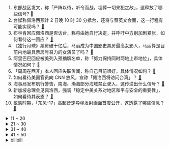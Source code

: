 1. 东部战区发文，称「严阵以待，听令而战，埋葬一切来犯之敌」，这释放了哪些信号? [:link:](https://www.zhihu.com/question/546437652)
2. 台媒称佩洛西预计 2 日晚 10 时 30 分抵台，还将与蔡英文会面，这一行程有可能实现吗？ [:link:](https://www.zhihu.com/question/546453544)
3. 布林肯回应佩洛西是否访台，称将由她自行决定，并呼吁中方别加剧紧张，如何看待这一回应？ [:link:](https://www.zhihu.com/question/546492806)
4. 《独行月球》票房破十亿后，马丽成为中国影史票房最高女影人，马丽算是目前内地最具票房号召力的女演员了吗？ [:link:](https://www.zhihu.com/question/546355696)
5. 阿里巴巴回应被美列入预摘牌名单，称「努力保持同时两地上市地位」，具体情况如何？ [:link:](https://www.zhihu.com/question/546324063)
6. 「周周在西非」本人回应失联传闻，称自己目前很好，具体情况如何？ [:link:](https://www.zhihu.com/question/546478306)
7. 如何看待美国官员向 CNN 放风，宣称「佩洛西将访问台湾」？ [:link:](https://www.zhihu.com/question/546436661)
8. 海事局发布航行警告，南海、渤海部分海域禁止驶入，这传递出什么信号？ [:link:](https://www.zhihu.com/question/546495831)
9. 新加坡总理会见佩洛西，强调「稳定中美关系对地区和平与安全的重要性」，如何看待其表态？ [:link:](https://www.zhihu.com/question/546435551)
10. 敏感时期，「东风-17」高超音速导弹发射画面首度公开，这透露了哪些信息？ [:link:](https://www.zhihu.com/question/546338147)
<details>
<summary>11 ~ 20</summary>

11. 韩国总统尹锡悦支持率首次跌破 30% ，已宣布取消外地休假计划，发生了什么？ [:link:](https://www.zhihu.com/question/546383204)
12. 清澜海事局发布航行警告，南海部分海域 8 月 2 日起进行军事训练，传递出什么信息？ [:link:](https://www.zhihu.com/question/546443427)
13. 如何看待浪潮员工连续值班24小时致昏迷，员工诊断为“呼吸性碱中毒”？ [:link:](https://www.zhihu.com/question/546388458)
14. 如果唐僧从《王者荣耀》中重新选择三个徒弟西天取经，怎样的组合会比原来战斗力更强？ [:link:](https://www.zhihu.com/question/545952631)
15. 亲戚家4个孩子，给你家1个孩子包红包600元，你给亲戚家孩子包多少红包？ [:link:](https://www.zhihu.com/question/512795097)
16. 如何评价搭载3A平台的联想拯救者R9000X 2022 ？是否值得购买？ [:link:](https://www.zhihu.com/question/546099933)
17. 青海一儿童落水后亲属陆续下水营救，共 6 人溺水死亡，具体情况如何？发生溺水时该如何应对？ [:link:](https://www.zhihu.com/question/546336843)
18. 拜登宣布美国击毙阿富汗「基地」组织头目扎瓦希里，具体情况如何？ [:link:](https://www.zhihu.com/question/546492172)
19. 目前食辣的风潮或将面临消退，研究人员表示辣味饮食的商业业态或到达顶峰将逐渐减弱，国人开始不爱吃辣了吗？ [:link:](https://www.zhihu.com/question/546434990)
20. 胡军回应代言理财产品「爆雷」，双方代言合约已于 2020 年 6 月正式结束，明星代言产品应注意什么？ [:link:](https://www.zhihu.com/question/546425644)
</details>
<details>
<summary>21 ~ 30</summary>

21. 英国工业联合会负责人丹克称「由于担心中英政治关系紧张，英国企业正切断对华贸易关系」，如何解读这一言论？ [:link:](https://www.zhihu.com/question/546405004)
22. 你们在旅游的时候发生过哪些开心或者不开心的事情？ [:link:](https://www.zhihu.com/question/358934847)
23. 有哪几个特征，说明你已达到很高的智慧境界？ [:link:](https://www.zhihu.com/question/507182584)
24. 云南野生菌这么好吃吗？ [:link:](https://www.zhihu.com/question/411396064)
25. 电视剧《天才基本法》第 23-26 集拍得怎么样？哪些剧情点值得关注？ [:link:](https://www.zhihu.com/question/546278129)
26. 你认为哪些对健康有利的电器是家庭必备的？ [:link:](https://www.zhihu.com/question/545160117)
27. 上了重点高中之后我该不该努力维持一段表面没有问题的友谊？ [:link:](https://www.zhihu.com/question/546095306)
28. 高考生只背高考词汇3500够吗? [:link:](https://www.zhihu.com/question/546082085)
29. 快上大一了，是专升本好点还是复读一年，我现在还在纠结？ [:link:](https://www.zhihu.com/question/546492994)
30. 侯亮平是不是另外一个版本的祁同伟？ [:link:](https://www.zhihu.com/question/58678701)
</details>
<details>
<summary>31 ~ 40</summary>

31. 生活中有哪些智能小家电，让你买过后觉得非常值，幸福感超强？ [:link:](https://www.zhihu.com/question/498185670)
32. 戴宗一小时速度也就是 20 km，为什么不骑马？ [:link:](https://www.zhihu.com/question/533518804)
33. 女子 5 次漏扫码获利 200 元被刑拘，如何从法律角度解读？ [:link:](https://www.zhihu.com/question/546330379)
34. 雷克萨斯车祸多名救人者遭网暴，遭遇网络暴力该如何维权？ [:link:](https://www.zhihu.com/question/546132780)
35. 《原神》为什么不做阿拉伯语本地化? [:link:](https://www.zhihu.com/question/544818604)
36. 有哪些高情商的聊天技巧? [:link:](https://www.zhihu.com/question/388010261)
37. 24岁，大专学历，在工厂上班，可是我又不甘心就这样过一辈子，对未来很迷茫，我该怎么办？ [:link:](https://www.zhihu.com/question/479565794)
38. 为什么人不能近亲结婚，而其它动物近亲则没有什么问题？ [:link:](https://www.zhihu.com/question/543519455)
39. 为什么沈腾新电影《独行月球》的评价两极分化严重？ [:link:](https://www.zhihu.com/question/545913134)
40. 《征服》里如果封彪不肯跪下叫刘华强“爷”，刘华强会不会真的杀了封彪？ [:link:](https://www.zhihu.com/question/330709485)
</details>
<details>
<summary>41 ~ 50</summary>

41. 杭州发布三孩家庭住房公积金优惠政策，购买首套住房贷款额度上浮 20%，这会产生哪些影响？ [:link:](https://www.zhihu.com/question/546345975)
42. 网红「周周在西非」疑失联，中国驻尼日利亚大使馆回应「正在调查核实」，具体情况如何？如何看待这种选择？ [:link:](https://www.zhihu.com/question/546431411)
43. 《独行月球》有哪些「这不科学」的地方? [:link:](https://www.zhihu.com/question/546088047)
44. 比亚迪海豹上市，订单已超 11 万，该车的热度为何如此高？ [:link:](https://www.zhihu.com/question/542841443)
45. 如何看待 7 月 31 日《英雄联盟》赛事官方最「加」数据疑似造假？ [:link:](https://www.zhihu.com/question/546338501)
46. 根据疫情防控需要，四川大学华西医院发布暂停门诊通告，目前疫情情况如何？对当地就医有哪些影响？ [:link:](https://www.zhihu.com/question/546329406)
47. 如何评价美剧《西部世界》第四季第六集（S04E06）「Fidelity」？ [:link:](https://www.zhihu.com/question/543909441)
48. 能量的本质是什么? [:link:](https://www.zhihu.com/question/20730088)
49. 30 岁左右的女人，戴什么样的珠宝首饰更能凸显「高级感」？ [:link:](https://www.zhihu.com/question/306033415)
50. 如何看待阿姨 1 个月交往 20 多名男子让买水果，骗取 7000 多元？如何从法律角度解读？ [:link:](https://www.zhihu.com/question/546285586)
</details><details>
<summary>bilibili</summary>

1. 我玩MC玩破防了…… [:link:](//www.bilibili.com/video/BV1ad4y1D7k5)
2. 【猛男版】小城夏天丨来看看我们生活的小城吧！ [:link:](//www.bilibili.com/video/BV1pW4y1y7AJ)
3. 统帅深情 [:link:](//www.bilibili.com/video/BV1ig41117qQ)
4. 【时代少年团】《哭泣的游戏》个人角色短片之《沉默怪兽》 [:link:](//www.bilibili.com/video/BV1oG4y1e7Em)
5. 习主席的牵挂 [:link:](//www.bilibili.com/video/BV1wB4y187vU)
6. 1块钱挑战！我跑遍杭州甚至买不到一瓶水！ [:link:](//www.bilibili.com/video/BV1pT411j7gW)
7. 忆往昔，一张戏台百家酬 [:link:](//www.bilibili.com/video/BV1ot4y1G73b)
8. 自制战斗机式的打水仗摩托车 [:link:](//www.bilibili.com/video/BV1cG4y1q7iY)
9. 我一定会救你出去的！ [:link:](//www.bilibili.com/video/BV1Zr4y1V7L5)
10. 发起挑战随便p！ [:link:](//www.bilibili.com/video/BV1o94y1D7xG)
<details>
<summary>11 ~ 20</summary>

11. 无 伤 速 创 西 天 [:link:](//www.bilibili.com/video/BV1zW4y1y7NG)
12. 这只猫让我笑了两分二十七秒！ [:link:](//www.bilibili.com/video/BV1iW4y1y7ko)
13. 聋哑人是怎么做到定时起床的？但到最后你知道了吗？ [:link:](//www.bilibili.com/video/BV1fF411w76u)
14. life gose on [:link:](//www.bilibili.com/video/BV1ZV4y1L7Ge)
15. 看似乱作一团，实则毫无规律 [:link:](//www.bilibili.com/video/BV15r4y1j7rA)
16. 眼镜店是真的是网上说的那么暴利吗？我接手一周告诉你！ [:link:](//www.bilibili.com/video/BV1XV4y1j71W)
17. 妈妈！别喂我了！！！ [:link:](//www.bilibili.com/video/BV1MG4y1q724)
18. 一道绝对简单的美味《可乐鸡翅》，答应我一定学会它！ [:link:](//www.bilibili.com/video/BV18U4y1v7oh)
19. （ 生命的每一天 都是一场战斗 ） [:link:](//www.bilibili.com/video/BV1ad4y1D79s)
20. 耗时两年，只为这一刻的绽放！史诗级的同人！同人游戏《植物大战僵尸：冒险时光2》正式宣传片 [:link:](//www.bilibili.com/video/BV1Jg41117Tm)
</details>
<details>
<summary>21 ~ 30</summary>

21. 看完7月新番，我直接扭成双螺旋！【泛式】 [:link:](//www.bilibili.com/video/BV1JB4y1C7ZB)
22. 是本人！ [:link:](//www.bilibili.com/video/BV18g41117HB)
23. 首尔大学博士如何当非洲仁君？【奇葩小国39】 [:link:](//www.bilibili.com/video/BV1Sr4y1L7nr)
24. 这还能是.....植物大战僵尸！？代码自制戴夫的晚年生活！ [:link:](//www.bilibili.com/video/BV1uY4y1P79z)
25. 7月27日 [:link:](//www.bilibili.com/video/BV1uB4y1b7h6)
26. 秘密基地又挖出新空间啦，带你们看看里面又更新了啥？ [:link:](//www.bilibili.com/video/BV1MG4y1q7V9)
27. 屠龙勇士世界纪录：0.0秒瞬杀大龙！无数次尝试换来的肌肉记忆！！ [:link:](//www.bilibili.com/video/BV18a411T7zG)
28. 火柴人 VS 我的世界系列第二十九集 音符世界（Note Block Universe） [:link:](//www.bilibili.com/video/BV1sB4y1C72v)
29. 这也敢播啊？！！ [:link:](//www.bilibili.com/video/BV1eB4y1b78n)
30. 3个锥桶雨天上演狗血剧，它们的运动为何有规律？揭秘锥桶的三体运动 [:link:](//www.bilibili.com/video/BV1VG411h7eF)
</details>
<details>
<summary>31 ~ 40</summary>

31. 7龙神全部上场，爆肝16天4114场！ [:link:](//www.bilibili.com/video/BV15G411h7ew)
32. 手感顺滑 [:link:](//www.bilibili.com/video/BV15t4y1V7Ks)
33. 去蜡像馆的人拍视频有多拼命 [:link:](//www.bilibili.com/video/BV1oa411M7Yz)
34. 好简单做蚵仔煎，听说吃完就能在转角遇到爱 [:link:](//www.bilibili.com/video/BV1JU4y1v7z5)
35. 🐓鸡你太美，但是猫咪版🐓 [:link:](//www.bilibili.com/video/BV1tW4y1y7db)
36. 高智商自救 [:link:](//www.bilibili.com/video/BV1AF411A7UH)
37. 还是一如既往的热闹，满满都都是爱。 [:link:](//www.bilibili.com/video/BV1wV4y1j7c8)
38. 如何一天之内得罪一家人！ [:link:](//www.bilibili.com/video/BV1YW4y1y761)
39. 这碗鲁肉饭 治好了我的精神内耗  【怎么这么值ep47-台湾风味小吃】 [:link:](//www.bilibili.com/video/BV14B4y1b7su)
40. 一生要强的男人 [:link:](//www.bilibili.com/video/BV1EB4y1C7iT)
</details>
<details>
<summary>41 ~ 50</summary>

41. 花光所有积蓄，搞一台汽车送外卖，打算两年后买房 【流浪 04】 [:link:](//www.bilibili.com/video/BV1kB4y1b7fS)
42. 评分9.8！直接起飞？德凯奥特曼开局吐槽 [:link:](//www.bilibili.com/video/BV18t4y1V7c4)
43. 我就是为女搭档负重前行的冤种主持！我来b站啦！ [:link:](//www.bilibili.com/video/BV1oB4y1t7ey)
44. 借 位 比 心 [:link:](//www.bilibili.com/video/BV1qW4y1y7DL)
45. 有些事情不是你想的那么简单的，但也没有你想的那么难！ [:link:](//www.bilibili.com/video/BV1VU4y1v7p2)
46. 所以，爱会消失，对吧？ [:link:](//www.bilibili.com/video/BV1gN4y1j7YX)
47. 真·玄玄玄孙！还送赤兔马、青龙偃月刀！《水浒传》P32 [:link:](//www.bilibili.com/video/BV1se4y1X71Q)
48. 摄 像 头 安 我 家 了 是 吧 ！？ [:link:](//www.bilibili.com/video/BV1WB4y1b7EG)
49. 伴娘遭4名伴郎调戏，哥哥反击致2死2伤，要坐牢吗？【侯朝辉律师】 [:link:](//www.bilibili.com/video/BV1MB4y1b7gW)
50. 和 牛 天 花 板 [:link:](//www.bilibili.com/video/BV1ur4y1j71a)
</details>
<details>
<summary>51 ~ 60</summary>

51. 被好家人逮住合影了.... [:link:](//www.bilibili.com/video/BV1aB4y1b7yR)
52. 霸气的英歌舞变装秀，中华战舞太燃了！ [:link:](//www.bilibili.com/video/BV1Kt4y1V7wi)
53. 我来自小镇，12年没舍得丢一张试卷 [:link:](//www.bilibili.com/video/BV1kT411j7Bp)
54. 当我告诉她关于初恋的故事！她疯了！ [:link:](//www.bilibili.com/video/BV1LG411h7EN)
55. ⚡️童年DNA都裂开了⚡️你这小羊，太假了⚡️ [:link:](//www.bilibili.com/video/BV1BS4y1t7np)
56. 《 燃 死 我 啦 》 [:link:](//www.bilibili.com/video/BV1Mt4y1L7DZ)
57. 鸡  牌  特  工 [:link:](//www.bilibili.com/video/BV1Qa411U7Hq)
58. 意大利人竟然把剩菜剩饭做成了盲盒！4.99竟开出一大堆披萨！ [:link:](//www.bilibili.com/video/BV1SG41187Fk)
59. 郭站长首次尝鲜“假背景”！ [:link:](//www.bilibili.com/video/BV1Zt4y1V7CE)
60. 我和这破厕所，今天只能活一个！ [:link:](//www.bilibili.com/video/BV1Ma411S7Ln)
</details>
<details>
<summary>61 ~ 70</summary>

61. 签合同，送儿子 [:link:](//www.bilibili.com/video/BV1UG41187Qy)
62. 对自助餐的侮辱，就是吃主食！ [:link:](//www.bilibili.com/video/BV1tU4y1v7aW)
63. 【小魔】为什么中国人爱用筷子，外国人爱用刀叉？ [:link:](//www.bilibili.com/video/BV1ZB4y1t7tx)
64. 7月28日，福建。孩子高空抛物不听劝，家长找演员扮“伤者”上门，娃吓得直哭认错“不敢了” 。 [:link:](//www.bilibili.com/video/BV1zU4y1v7r6)
65. 眼前一黑，少壮伤悲 [:link:](//www.bilibili.com/video/BV1BN4y1L74T)
66. 自从不上班再也没有人给我介绍对象了 [:link:](//www.bilibili.com/video/BV1oY4y1A718)
67. 一男子扔垃圾反将自己“扔”了 [:link:](//www.bilibili.com/video/BV14V4y1E7Be)
68. 我又又又又又在网上买了一些沙雕玩具 [:link:](//www.bilibili.com/video/BV15a411S7Gp)
69. 机械外骨骼，会不会是未来战争的利器？【司徒之脑洞】 [:link:](//www.bilibili.com/video/BV1rW4y1y7Uf)
70. 各地文旅局都疯狂卷起来了。 [:link:](//www.bilibili.com/video/BV17U4y1v7jp)
</details>
<details>
<summary>71 ~ 80</summary>

71. 还 有 谁 ？ [:link:](//www.bilibili.com/video/BV1Za411T7sD)
72. 你可以放心的把后背交给他 [:link:](//www.bilibili.com/video/BV1KB4y1h7rV)
73. 终于知道汤姆猫，为什么当舔狗了 [:link:](//www.bilibili.com/video/BV1HT411j7RH)
74. 蛋黄酱里竟然百分之80都是油？ [:link:](//www.bilibili.com/video/BV1VY4y1P7aW)
75. 外国人挑战《最伟大的作品》，竟然还原了MV！超强中英混唱周董新歌 [:link:](//www.bilibili.com/video/BV1nB4y1C71P)
76. 连环整蛊！偷偷把女友的床换成游泳池？她直接掉进去了！ [:link:](//www.bilibili.com/video/BV1RG4y1e7Am)
77. 大眠+那年夏天宁静的海+当你 [:link:](//www.bilibili.com/video/BV15B4y1C7S5)
78. 男生玩游戏，为什么都喜欢选女角色？【有问题】 [:link:](//www.bilibili.com/video/BV1KU4y1v7Vy)
79. 历时两个月！重制等身八重神子 [:link:](//www.bilibili.com/video/BV1CT411j79N)
80. 胖龙兄弟安排108豪华火锅自助，肉无限吃，全是肉真带劲！ [:link:](//www.bilibili.com/video/BV1XS4y1t7aP)
</details>
<details>
<summary>81 ~ 90</summary>

81. 我终于理解19岁的他会有那么多女生富婆追求了…… [:link:](//www.bilibili.com/video/BV15r4y1j7Sy)
82. 【ITZY】"SNEAKERS" 舞台开麦版练习室 [:link:](//www.bilibili.com/video/BV1De4y1Q7pr)
83. 这才是《耍把戏》原版MV! [:link:](//www.bilibili.com/video/BV1od4y1m7H8)
84. 我在谷歌地图亲眼目睹了杀人现场！！ [:link:](//www.bilibili.com/video/BV1gr4y1j7fE)
85. 某虚拟主包刚成精时跳舞视频疑似流出 [:link:](//www.bilibili.com/video/BV17V4y1E71E)
86. 【特效向】斗战圣僧VS机甲大圣“你这棒 只配我当柴烧~” [:link:](//www.bilibili.com/video/BV1YB4y187Yj)
87. 【#今日份狗粮请查收#】有没有被那个甜蜜的么么哒“中伤”到… [:link:](//www.bilibili.com/video/BV1VB4y1C7RV)
88. 我生孩子都生不出这么像的 [:link:](//www.bilibili.com/video/BV1jg41117jY)
89. 嘘 [:link:](//www.bilibili.com/video/BV1DU4y1v7TH)
90. 大唐新单《斗破苍天》唐僧feat.悟空 [:link:](//www.bilibili.com/video/BV1TY4y1P73f)
</details>
<details>
<summary>91 ~ 100</summary>

91. 利苑  厨子探店¥？？？ [:link:](//www.bilibili.com/video/BV1FG411h7xF)
92. 【搞笑短剧】花花世界迷住的我的双眼 [:link:](//www.bilibili.com/video/BV1id4y1K7iy)
93. 【官方MV】法老Pharaoh & 龚琳娜 -《小河淌水1952》 [:link:](//www.bilibili.com/video/BV1Ga411S76M)
94. 软乎乎的小脚好可爱啊🥰 [:link:](//www.bilibili.com/video/BV1ZB4y1t7a5)
95. 凡人流鼻祖！一口气看完七百四十万字的《凡人修仙传》上集【夙读百万字12】 [:link:](//www.bilibili.com/video/BV1Nd4y1U7W7)
96. 炎热的夏天，打水仗应该是很好的消遣方式！ [:link:](//www.bilibili.com/video/BV1Ud4y1K7Zf)
97. 猫德学院的老弱病残丑们 [:link:](//www.bilibili.com/video/BV1fF411w7rQ)
98. 完了，我三年前的视频成万恶之源了 [:link:](//www.bilibili.com/video/BV1cV4y1j7PG)
99. 【原神】全网首发！！单推凯瑟琳！！凯瑟琳单推教学！！ [:link:](//www.bilibili.com/video/BV1ZG4y1i78J)
100. 【假装讲电影】富二代无恶不作！父亲花10亿请剧组设局，让儿子以为穿越回19世纪！ [:link:](//www.bilibili.com/video/BV1oa411U71F)
</details></details>